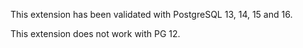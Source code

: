This extension has been validated with PostgreSQL 13, 14, 15 and 16.

This extension does not work with PG 12.
